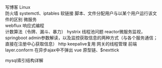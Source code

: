 写博客   Linux			
			防火墙  systemctl、iptables
			软链接
      脚本、文件分配用户与以某个用户运行该文件的区别
		微服务			
			webflux 响应式编程		
			计数算法（令牌、漏斗、暴力）
			hystrix 线程池问题
			reactor微服务监视，
			springboot admin参数解读，以及监控获取信息的两种方式（与各个服务通信；直接在注册中心获取信息）
			http keepalive复用
			网关的线程管理
		前端
			layer.conform 在异步ajax中不弹出
			vue 原型链、$nexttick



mysql索引结构详解

